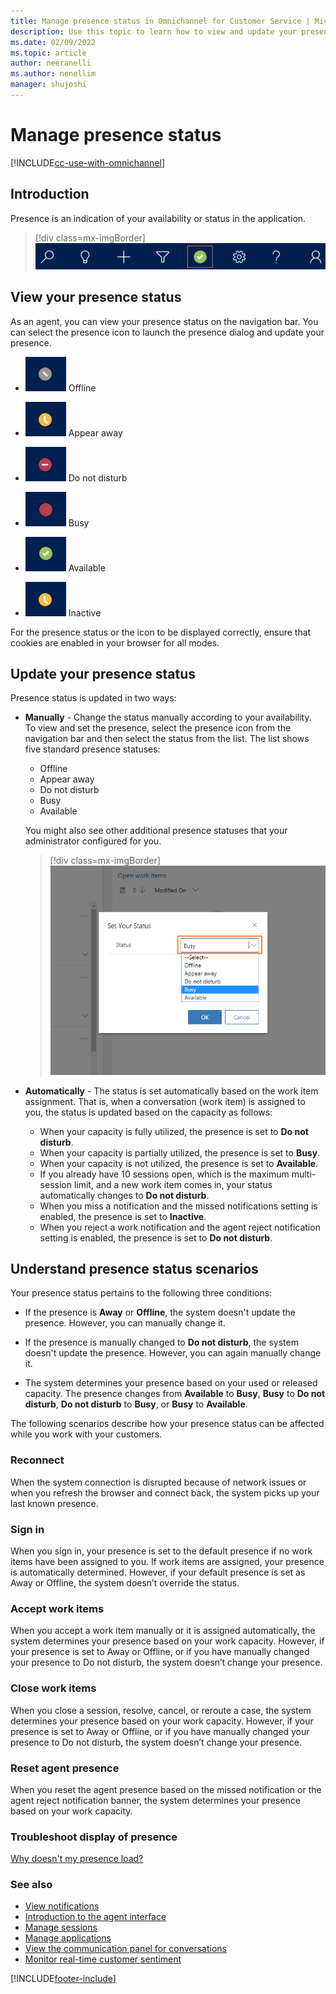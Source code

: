 ```yaml
---
title: Manage presence status in Omnichannel for Customer Service | MicrosoftDocs
description: Use this topic to learn how to view and update your presence status in Omnichannel for Customer Service.
ms.date: 02/09/2022
ms.topic: article
author: neeranelli
ms.author: nenellim
manager: shujoshi
---
```


# Manage presence status

[!INCLUDE[cc-use-with-omnichannel](../includes/cc-use-with-omnichannel.md)]

## Introduction

Presence is an indication of your availability or status in the application.

  > [!div class=mx-imgBorder]
  > ![Agent presence status.](media/oceh-presence-icon.png "Agent presence status")

## View your presence status

As an agent, you can view your presence status on the navigation bar. You can select the presence icon to launch the presence dialog and update your presence.

  - ![Offline presence status.](media/oceh-offline-icon.png "Offline presence status")  Offline

  - ![Appear away presence status.](media/oceh-appear-away-icon.png "Appear away presence status")  Appear away

  - ![Do not disturb presence status.](media/oceh-do-not-disturb-icon.png "Do not disturb presence status")  Do not disturb

  - ![Busy presence status.](media/oceh-busy-icon.png "Busy presence status")  Busy

  - ![Available presence status.](media/oceh-available-icon.png "Available presence status")  Available
  
  - ![Inactive presence status.](media/oceh-appear-away-icon.png "Appear away presence status")  Inactive
  
For the presence status or the icon to be displayed correctly, ensure that cookies are enabled in your browser for all modes.
 
## Update your presence status

Presence status is updated in two ways:
- **Manually** - Change the status manually according to your availability.<br> To view and set the presence, select the presence icon from the navigation bar and then select the status from the list. The list shows five standard presence statuses:

  - Offline
  - Appear away
  - Do not disturb
  - Busy
  - Available
  
   You might also see other additional presence statuses that your administrator configured for you.

  > [!div class=mx-imgBorder]
  > ![Set your status.](media/oceh-presence.png "Set your status")

- **Automatically** - The status is set automatically based on the work item assignment. That is, when a conversation (work item) is assigned to you, the status is updated based on the capacity as follows:

  - When your capacity is fully utilized, the presence is set to **Do not disturb**.
  - When your capacity is partially utilized, the presence is set to **Busy**.
  - When your capacity is not utilized, the presence is set to **Available**.
  - If you already have 10 sessions open, which is the maximum multi-session limit, and a new work item comes in, your status automatically changes to **Do not disturb**.
  - When you miss a notification and the missed notifications setting is enabled, the presence is set to **Inactive**.
  - When you reject a work notification and the agent reject notification setting is enabled, the presence is set to **Do not disturb**.

## Understand presence status scenarios

Your presence status pertains to the following three conditions:

- If the presence is **Away** or **Offline**, the system doesn't update the presence. However, you can manually change it. 

- If the presence is manually changed to **Do not disturb**, the system doesn't update the presence. However, you can again manually change it. 

- The system determines your presence based on your used or released capacity. The presence changes from **Available** to **Busy**, **Busy** to **Do not disturb**, **Do not disturb** to **Busy**, or **Busy** to **Available**.

The following scenarios describe how your presence status can be affected while you work with your customers.

### Reconnect

When the system connection is disrupted because of network issues or when you refresh the browser and connect back, the system picks up your last known presence. 

### Sign in

When you sign in, your presence is set to the default presence if no work items have been assigned to you. If work items are assigned, your presence is automatically determined. However, if your default presence is set as Away or Offline, the system doesn’t override the status.  

### Accept work items

When you accept a work item manually or it is assigned automatically, the system determines your presence based on your work capacity. However, if your presence is set to Away or Offline, or if you have manually changed your presence to Do not disturb, the system doesn’t change your presence. 

### Close work items 

When you close a session, resolve, cancel, or reroute a case, the system determines your presence based on your work capacity. However, if your presence is set to Away or Offline, or if you have manually changed your presence to Do not disturb, the system doesn’t change your presence.

### Reset agent presence

When you reset the agent presence based on the missed notification or the agent reject notification banner, the system determines your presence based on your work capacity.

### Troubleshoot display of presence

[Why doesn't my presence load?](troubleshoot-omnichannel-customer-service.md#troubleshoot-presence)

### See also

- [View notifications](oc-notifications.md)
- [Introduction to the agent interface](oc-introduction-agent-interface.md)
- [Manage sessions](oc-manage-sessions.md)
- [Manage applications](oc-manage-applications.md)
- [View the communication panel for conversations](oc-conversation-control.md)
- [Monitor real-time customer sentiment](oc-monitor-real-time-customer-sentiment-sessions.md)


[!INCLUDE[footer-include](../includes/footer-banner.md)]
